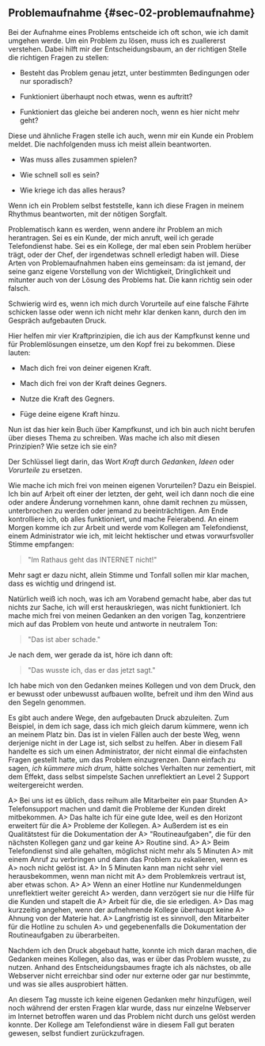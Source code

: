 
## Problemaufnahme {#sec-02-problemaufnahme}

Bei der Aufnahme eines Problems entscheide ich oft schon, wie ich damit
umgehen werde.
Um ein Problem zu lösen, muss ich es zuallererst verstehen.
Dabei hilft mir der Entscheidungsbaum, an der
richtigen Stelle die richtigen Fragen zu stellen:

*   Besteht das Problem genau jetzt, unter bestimmten Bedingungen oder nur
    sporadisch?

*   Funktioniert überhaupt noch etwas, wenn es auftritt?

*   Funktioniert das gleiche bei anderen noch, wenn es hier nicht mehr geht?

Diese und ähnliche Fragen stelle ich auch, wenn mir ein Kunde ein Problem
meldet.
Die nachfolgenden muss ich meist allein beantworten.

*   Was muss alles zusammen spielen?

*   Wie schnell soll es sein?

*   Wie kriege ich das alles heraus?

Wenn ich ein Problem selbst feststelle, kann ich diese Fragen in meinem
Rhythmus beantworten, mit der nötigen Sorgfalt.

Problematisch kann es werden, wenn andere ihr Problem an mich herantragen.
Sei es ein Kunde, der mich anruft, weil ich gerade Telefondienst habe.
Sei es ein Kollege, der mal eben sein Problem herüber trägt, oder der Chef,
der irgendetwas schnell erledigt haben will.
Diese Arten von Problemaufnahmen haben eins gemeinsam: da ist jemand, der
seine ganz eigene Vorstellung von der Wichtigkeit, Dringlichkeit und mitunter
auch von der Lösung des Problems hat.
Die kann richtig sein oder falsch.

Schwierig wird es, wenn ich mich durch Vorurteile auf eine falsche Fährte
schicken lasse oder wenn ich nicht mehr klar denken kann, durch den
im Gespräch aufgebauten Druck.

Hier helfen mir vier Kraftprinzipien, die ich aus der Kampfkunst
kenne und für Problemlösungen einsetze, um den Kopf frei zu bekommen.
Diese lauten:

*  Mach dich frei von deiner eigenen Kraft.

*  Mach dich frei von der Kraft deines Gegners.

*  Nutze die Kraft des Gegners.

*  Füge deine eigene Kraft hinzu.

Nun ist das hier kein Buch über Kampfkunst, und ich bin auch nicht berufen
über dieses Thema zu schreiben.
Was mache ich also mit diesen Prinzipien?
Wie setze ich sie ein?

Der Schlüssel liegt darin, das Wort *Kraft* durch *Gedanken*, *Ideen* oder
*Vorurteile* zu ersetzen.

Wie mache ich mich frei von meinen eigenen Vorurteilen?
Dazu ein Beispiel.
Ich bin auf Arbeit oft einer der letzten, der geht, weil ich dann
noch die eine oder andere Änderung vornehmen kann, ohne damit rechnen zu
müssen, unterbrochen zu werden oder jemand zu beeinträchtigen.
Am Ende kontrolliere ich, ob alles funktioniert, und mache Feierabend.
An einem Morgen komme ich zur Arbeit und werde vom Kollegen am
Telefondienst, einem Administrator wie ich,
mit leicht hektischer und etwas vorwurfsvoller Stimme empfangen:

> "Im Rathaus geht das INTERNET nicht!"

Mehr sagt er dazu nicht, allein Stimme und Tonfall sollen mir klar machen,
dass es wichtig und dringend ist.

Natürlich weiß ich noch, was ich am Vorabend gemacht habe, aber das tut
nichts zur Sache, ich will erst herauskriegen, was nicht funktioniert.
Ich mache mich frei von meinen Gedanken an den vorigen Tag,
konzentriere mich auf das Problem von heute und antworte in neutralem Ton:

> "Das ist aber schade."

Je nach dem, wer gerade da ist, höre ich dann oft:

> "Das wusste ich, das er das jetzt sagt."

Ich habe mich von den Gedanken meines Kollegen und von dem Druck, den er
bewusst oder unbewusst aufbauen wollte, befreit und ihm den Wind aus den
Segeln genommen.

Es gibt auch andere Wege, den aufgebauten Druck abzuleiten.
Zum Beispiel, in dem ich sage, dass ich mich gleich darum kümmere, wenn
ich an meinem Platz bin.
Das ist in vielen Fällen auch der beste Weg, wenn derjenige
nicht in der Lage ist, sich selbst zu helfen.
Aber in diesem Fall handelte es sich um einen Administrator, der nicht
einmal die einfachsten Fragen gestellt hatte, um das Problem einzugrenzen.
Dann einfach zu sagen, *ich kümmere mich drum*, hätte solches Verhalten nur
zementiert, mit dem Effekt, dass selbst simpelste Sachen unreflektiert an
Level 2 Support weitergereicht werden.

A> Bei uns ist es üblich, dass reihum alle Mitarbeiter ein paar Stunden
A> Telefonsupport machen und damit die Probleme der Kunden direkt mitbekommen.
A> Das halte ich für eine gute Idee, weil es den Horizont erweitert für die
A> Probleme der Kollegen.
A> Außerdem ist es ein Qualitätstest für die Dokumentation der
A> "Routineaufgaben", die für den nächsten Kollegen ganz und gar keine
A> Routine sind.
A> 
A> Beim Telefondienst sind alle gehalten, möglichst nicht mehr als 5 Minuten
A> mit einem Anruf zu verbringen und dann das Problem zu eskalieren, wenn es
A> noch nicht gelöst ist.
A> In 5 Minuten kann man nicht sehr viel herausbekommen, wenn man nicht mit
A> dem Problemkreis vertraut ist, aber etwas schon.
A> 
A> Wenn an einer Hotline nur Kundenmeldungen unreflektiert weiter gereicht
A> werden, dann verzögert sie nur die Hilfe für die Kunden und stapelt die
A> Arbeit für die, die sie erledigen.
A> Das mag kurzzeitig angehen, wenn der aufnehmende Kollege überhaupt keine
A> Ahnung von der Materie hat.
A> Langfristig ist es sinnvoll, den Mitarbeiter für die Hotline zu schulen
A> und gegebenenfalls die Dokumentation der Routineaufgaben zu überarbeiten.

Nachdem ich den Druck abgebaut hatte, konnte ich mich daran machen,
die Gedanken meines Kollegen, also das, was er über das Problem wusste,
zu nutzen.
Anhand des Entscheidungsbaumes fragte ich als nächstes, ob alle Webserver
nicht erreichbar sind oder nur externe oder gar nur bestimmte, und
was sie alles ausprobiert hätten.

An diesem Tag musste ich keine eigenen Gedanken mehr hinzufügen, weil noch
während der ersten Fragen klar wurde, dass nur einzelne Webserver im
Internet betroffen waren und das Problem nicht durch uns gelöst werden
konnte.
Der Kollege am Telefondienst wäre in diesem Fall gut beraten gewesen,
selbst fundiert zurückzufragen.

